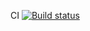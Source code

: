 CI [![Build status](https://ci.appveyor.com/api/projects/status/vlty02n3s19ko3nw/branch/main?svg=true)](https://ci.appveyor.com/project/ElzaRadikovna/postman-myhw/branch/main)